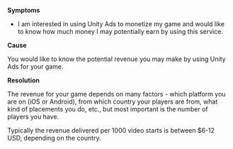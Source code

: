 

**Symptoms**


- I am interested in using Unity Ads to monetize my game and would like to know how much money I may potentially earn by using this service.



**Cause**



You would like to know the potential revenue you may make by using Unity Ads for your game.



**Resolution**



The revenue for your game depends on many factors - which platform you are on (iOS or Android), from which country your players are from, what kind of placements you do, etc., but most important is the number of players you have.



Typically the revenue delivered per 1000 video starts is between \$6-12 USD, depending on the country.





